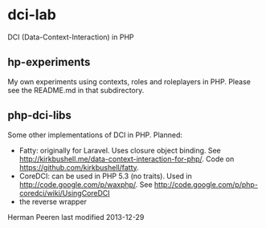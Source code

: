 dci-lab
=======

DCI (Data-Context-Interaction) in PHP

hp-experiments
--------------
My own experiments using contexts, roles and roleplayers in PHP. Please see the README.md in that subdirectory.

php-dci-libs
------------
Some other implementations of DCI in PHP.
Planned:
* Fatty: originally for Laravel. Uses closure object binding. See http://kirkbushell.me/data-context-interaction-for-php/. Code on https://github.com/kirkbushell/fatty.
* CoreDCI: can be used in PHP 5.3 (no traits). Used in http://code.google.com/p/waxphp/. See http://code.google.com/p/php-coredci/wiki/UsingCoreDCI
* the reverse wrapper


Herman Peeren
last modified 2013-12-29


